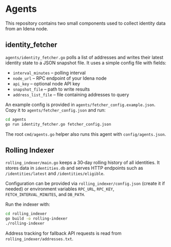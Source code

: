# Agents

This repository contains two small components used to collect identity data from an Idena node.

## identity_fetcher

`agents/identity_fetcher.go` polls a list of addresses and writes their latest identity state to a JSON snapshot file. It uses a simple config file with fields:

- `interval_minutes` – polling interval
- `node_url` – RPC endpoint of your Idena node
- `api_key` – optional node API key
- `snapshot_file` – path to write results
- `address_list_file` – file containing addresses to query

An example config is provided in `agents/fetcher_config.example.json`. Copy it to `agents/fetcher_config.json` and run:

```bash
cd agents
go run identity_fetcher.go fetcher_config.json
```

The root `cmd/agents.go` helper also runs this agent with `config/agents.json`.

## Rolling Indexer

`rolling_indexer/main.go` keeps a 30‑day rolling history of all identities. It stores data in `identities.db` and serves HTTP endpoints such as `/identities/latest` and `/identities/eligible`.

Configuration can be provided via `rolling_indexer/config.json` (create it if needed) or environment variables `RPC_URL`, `RPC_KEY`, `FETCH_INTERVAL_MINUTES`, and `DB_PATH`.

Run the indexer with:

```bash
cd rolling_indexer
go build -o rolling-indexer
./rolling-indexer
```

Address tracking for fallback API requests is read from `rolling_indexer/addresses.txt`.
